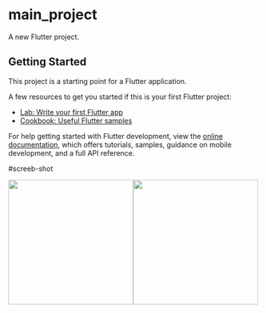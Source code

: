 # main_project

A new Flutter project.

## Getting Started

This project is a starting point for a Flutter application.

A few resources to get you started if this is your first Flutter project:

- [Lab: Write your first Flutter app](https://docs.flutter.dev/get-started/codelab)
- [Cookbook: Useful Flutter samples](https://docs.flutter.dev/cookbook)

For help getting started with Flutter development, view the
[online documentation](https://docs.flutter.dev/), which offers tutorials,
samples, guidance on mobile development, and a full API reference.

#screeb-shot

<img src="https://user-images.githubusercontent.com/124235230/223335435-b640ed61-670b-4e9f-b88e-cd8fbea1ccb4.png" width="250"><img src="https://user-images.githubusercontent.com/124235230/223335443-aaac4d4c-ed68-4486-9e00-72ffbdca2b7e.png" width="250">
